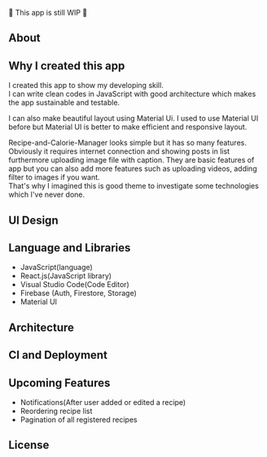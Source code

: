 🚧 This app is still WIP 🚧

## About

## Why I created this app
I created this app to show my developing skill.  
I can write clean codes in JavaScript with good architecture which makes the app sustainable and testable.

I can also make beautiful layout using Material Ui. I used to use Material UI before but Material UI is better to make efficient and responsive layout.

Recipe-and-Calorie-Manager looks simple but it has so many features.  
Obviously it requires internet connection and showing posts in list furthermore uploading image file with caption. 
They are basic features of app but you can also add more features such as uploading videos, adding filter to images if you want.  
That's why I imagined this is good theme to investigate some technologies which I've never done.

## UI Design

## Language and Libraries
- JavaScript(language)
- React.js(JavaScript library)
- Visual Studio Code(Code Editor)
- Firebase (Auth, Firestore, Storage)
- Material UI 

## Architecture 

## CI and Deployment



## Upcoming Features
- Notifications(After user added or edited a recipe)
- Reordering recipe list
- Pagination of all registered recipes

## License
